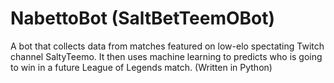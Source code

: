 # NabettoBot (SaltBetTeemOBot)
A bot that collects data from matches featured on low-elo spectating Twitch channel SaltyTeemo. It then uses machine learning to predicts who is going to win in a future League of Legends match. (Written in Python)

